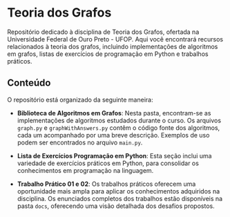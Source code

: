 # Teoria dos Grafos

Repositório dedicado à disciplina de Teoria dos Grafos, ofertada na Universidade Federal de Ouro Preto - UFOP. Aqui você encontrará recursos relacionados à teoria dos grafos, incluindo implementações de algoritmos em grafos, listas de exercícios de programação em Python e trabalhos práticos.

## Conteúdo

O repositório está organizado da seguinte maneira:

- **Biblioteca de Algoritmos em Grafos**: Nesta pasta, encontram-se as implementações de algoritmos estudados durante o curso. Os arquivos `graph.py` e `graphWithAnswers.py` contêm o código fonte dos algoritmos, cada um acompanhado por uma breve descrição. Exemplos de uso podem ser encontrados no arquivo `main.py`.
  
- **Lista de Exercícios Programação em Python**: Esta seção inclui uma variedade de exercícios práticos em Python, para consolidar os conhecimentos em programação na linguagem.
  
- **Trabalho Prático 01 e 02**: Os trabalhos práticos oferecem uma oportunidade mais ampla para aplicar os conhecimentos adquiridos na disciplina. Os enunciados completos dos trabalhos estão disponíveis na pasta `docs`, oferecendo uma visão detalhada dos desafios propostos.

